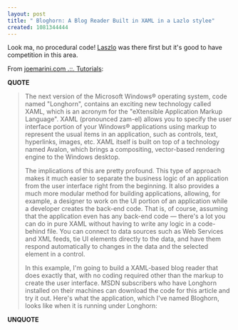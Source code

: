 ```yaml
---
layout: post
title: " Bloghorn: A Blog Reader Built in XAML in a Lazlo stylee"
created: 1081344444
---
```

Look ma, no procedural code! <a href="http://www.laszlosystems.com/">Laszlo</a> was there first but it's good to have competition in this area.

From <a href="http://www.joemarini.com/tutorials/tutorialpages/xamlblogexplorer.php">joemarini.com .::. Tutorials</a>:
<p><strong>QUOTE</strong></p><blockquote>The next version of the Microsoft Windows&#174; operating system, code named "Longhorn", contains an exciting new technology called XAML, which is an acronym for the "eXtensible Application Markup Language". XAML (pronounced zam-el) allows you to specify the user interface portion of your Windows&#174; applications using markup to represent the usual items in an application, such as controls, text, hyperlinks, images, etc. XAML itself is built on top of a technology named Avalon, which brings a compositing, vector-based rendering engine to the Windows desktop.

The implications of this are pretty profound. This type of approach makes it much easier to separate the business logic of an application from the user interface right from the beginning. It also provides a much more modular method for building applications, allowing, for example, a designer to work on the UI portion of an application while a developer creates the back-end code. That is, of course, assuming that the application even has any back-end code &#8212; there's a lot you can do in pure XAML without having to write any logic in a code-behind file. You can connect to data sources such as Web Services and XML feeds, tie UI elements directly to the data, and have them respond automatically to changes in the data and the selected element in a control.

In this example, I'm going to build a XAML-based blog reader that does exactly that, with no coding required other than the markup to create the user interface. MSDN subscribers who have Longhorn installed on their machines can download the code for this article and try it out. Here's what the application, which I've named Bloghorn, looks like when it is running under Longhorn:</blockquote><p><strong>UNQUOTE</strong></p>

